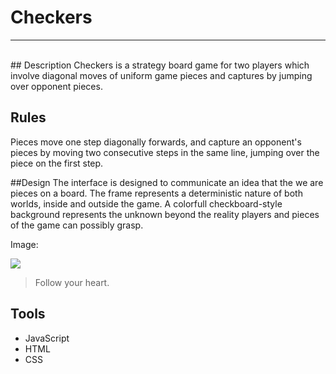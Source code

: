 # Checkers
--------
<br>
## Description
Checkers is a strategy board game for two players which involve diagonal moves of uniform game pieces and captures by jumping over opponent pieces.

## Rules
Pieces move one step diagonally forwards, and capture an opponent's pieces by moving two consecutive steps in the same line, jumping over the piece on the first step.

##Design
The interface is designed to communicate an idea that the we are pieces on a board. The frame represents a deterministic nature of both worlds, inside and outside the game. A colorfull checkboard-style background represents the unknown beyond the reality players and pieces of the game can possibly grasp.

Image:

![](https://pandao.github.io/editor.md/examples/images/4.jpg)

> Follow your heart.

## Tools
* JavaScript
* HTML
* CSS
